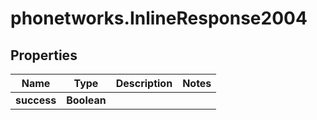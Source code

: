 # phonetworks.InlineResponse2004

## Properties
Name | Type | Description | Notes
------------ | ------------- | ------------- | -------------
**success** | **Boolean** |  | 


